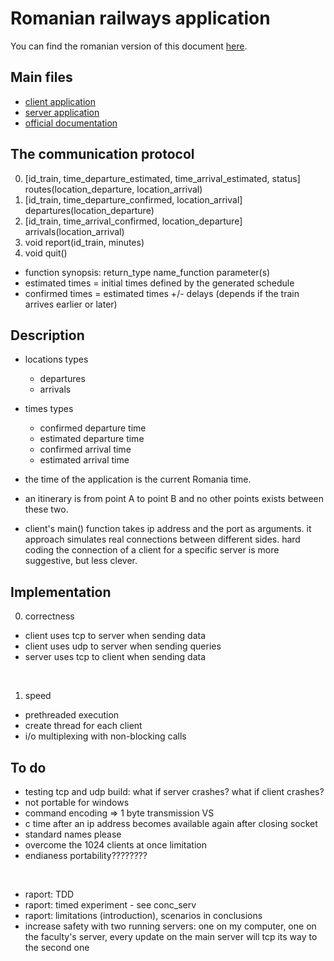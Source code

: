 # Romanian railways application

You can find the romanian version of this document [here](./docs/README_RO.md).

## Main files

- [client application](./client.c)
- [server application](./server.c)
- [official documentation](./docs/rr_raport.pdf)

## The communication protocol

0. [id_train, time_departure_estimated, time_arrival_estimated, status] routes(location_departure, location_arrival)
1. [id_train, time_departure_confirmed, location_arrival] departures(location_departure)
2. [id_train, time_arrival_confirmed, location_departure] arrivals(location_arrival)
3. void report(id_train, minutes)
4. void quit()

- function synopsis: return_type name_function parameter(s)
- estimated times = initial times defined by the generated schedule
- confirmed times = estimated times +/- delays (depends if the train arrives earlier or later)

## Description

- locations types
    - departures
    - arrivals

- times types
    - confirmed departure time
    - estimated departure time
    - confirmed arrival time
    - estimated arrival time

- the time of the application is the current Romania time.
- an itinerary is from point A to point B and no other points exists between these two.
- client's main() function takes ip address and the port as arguments. it approach simulates real connections between different sides. hard coding the connection of a client for a specific server is more suggestive, but less clever.

## Implementation

0. correctness

- client uses tcp to server when sending data
- client uses udp to server when sending queries
- server uses tcp to client when sending data

<br>

1. speed
	
- prethreaded execution
- create thread for each client
- i/o multiplexing with non-blocking calls

## To do

- testing tcp and udp build: what if server crashes? what if client crashes?
- not portable for windows
- command encoding => 1 byte transmission VS
- c time after an ip address becomes available again after closing socket
- standard names please
- overcome the 1024 clients at once limitation
- endianess portability????????

<br>

- raport: TDD 
- raport: timed experiment - see conc_serv
- raport: limitations (introduction), scenarios in conclusions
- increase safety with two running servers: one on my computer, one on the faculty's server, every update on the main server will tcp its way to the second one

